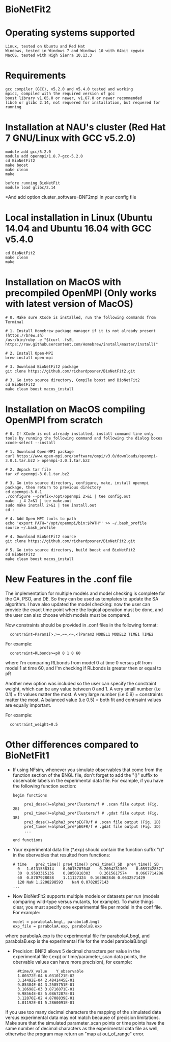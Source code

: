 # BioNetFit2

# Operating systems supported

	Linux, tested on Ubuntu and Red Hat
	Windows, tested in Windows 7 and Windows 10 with 64bit cygwin
	MacOS, tested with High Sierra 10.13.3
	
# Requirements

	gcc compiler (GCC), v5.2.0 and v5.4.0 tested and working
	mpicc, compiled with the required version of gcc
	boost library v1.65.0 or newer, v1.67.0 or newer recommended
	libc6 or glibc 2.14, not requered for installation, but requered for running

# Installation at NAU's cluster (Red Hat 7 GNU/Linux with GCC v5.2.0)

	module add gcc/5.2.0
	module add openmpi/1.8.7-gcc-5.2.0
	cd BioNetFit2
	make boost
	make clean
	make

	before running BioNetFit
	module load glibc/2.14

*And add option cluster_software=BNF2mpi in your config file

# Local installation in Linux (Ubuntu 14.04 and Ubuntu 16.04 with GCC v5.4.0

	cd BioNetFit2
	make clean
	make

# Installation on MacOS with precompiled OpenMPI (Only works with latest version of MacOS)
	# 0. Make sure XCode is installed, run the following commands from Terminal

	# 1. Install Homebrew package manager if it is not already present (https;//brew.sh)
	/usr/bin/ruby -e "$(curl -fsSL https://raw.githubusercontent.com/Homebrew/install/master/install)"

	# 2. Install Open-MPI
	brew install open-mpi
	
	# 3. Download BioNetFit2 package
	git clone https://github.com/richardposner/BioNetFit2.git

	# 3. Go into source directory, Compile boost and BioNetFit2
	cd BioNetFit2
	make clean boost macos_install


# Installation on MacOS compiling OpenMPI from scratch
	# 0. If XCode is not already installed, install command line only tools by running the following command and following the dialog boxes
	xcode-select --install

	# 1. Download Open-MPI package
	curl https://www.open-mpi.org/software/ompi/v3.0/downloads/openmpi-3.0.1.tar.bz2 > openmpi-3.0.1.tar.bz2

	# 2. Unpack tar file
	tar xf openmpi-3.0.1.tar.bz2

	# 3. Go into source directory, configure, make, install openmpi package, then return to previous directory
	cd openmpi-3.0.1
	./configure --prefix=/opt/openmpi 2>&1 | tee config.out
	make -j 4 2>&1 | tee make.out
	sudo make install 2>&1 | tee install.out
	cd -

	# 4. Add Open MPI tools to path
	echo 'export PATH="/opt/openmpi/bin:$PATH"' >> ~/.bash_profile
	source ~/.bash_profile

	# 4. Download BioNetFit2 source
	git clone https://github.com/richardposner/BioNetFit2.git

	# 5. Go into source directory, build boost and BioNetFit2
	cd BioNetFit2
	make clean boost macos_install


# New Features in the .conf file

The implementation for multiple models and model checking is complete for the GA, PSO, and DE. So they can be used as templates to update the SA algorithm.
I have also updated the model checking: now the user can provide the exact time point where the logical operation must be done, and the user can also choose which models must be compared.

Now constraints should be provided in .conf files in the following format:

      constraint=Param1[>,>=,==,<=,<]Param2 MODEL1 MODEL2 TIME1 TIME2

For example:

      constraint=RLbonds>=pR 0 1 0 60

where I'm comparing RLbonds from model 0 at time 0 versus pR from model 1 at time 60, and I'm checking if RLbonds is greater then or equal to pR



Another new option was included so the user can specify the constraint weight, which can be any value between 0 and 1.
A very small number (i.e 0.1) = fit values matter the most. 
A very large number (i.e 0.9) = constraints matter the most.
A balanced value (i.e 0.5) = both fit and contrsaint values are equally important.

For example:

      constraint_weight=0.5



# Other differences compared to BioNetFit1

- If using NFsim, whenever you simulate observables that come from the function section of the BNGL file, don't forget to add the "()" suffix to observable labels in the experimental data file. For example, if you have the following function section:

      begin functions

           pre1_dose()=alpha1_pre*Clusters/f # .scan file output (Fig. 2B)
           pre2_time()=alpha2_pre*Clusters/f # .gdat file output (Fig. 3B)
           pre3_dose()=alpha3_pre*pEGFR/f # .scan file output (Fig. 2D)
           pre4_time()=alpha4_pre*pEGFR/f # .gdat file output (Fig. 3D)
           ...

      end functions


- Your experimental data file (*.exp) should contain the function suffix "()" in the obervables that resulted from functions:

      #	time	pre2_time()	pre4_time()	pre2_time()_SD	pre4_time()_SD
      	0	1.6131558314	0.0015707048	0.2004231309	0.0597428571
      	30	0.9593315136	0.8850918303	0.2615617574	0.0667714286
      	60	0.8707928038	1.11127324	0.163062846	0.0632571429
      	120	NaN	1.2208298593	NaN	0.0702857143
      ...


- Now BioNetFit2 supports multiple models or datasets per run (models comparing wild-type versus mutants, for example). To make things clear, you must specify one experimental file per model in the conf file. For example:

      model = parabolaA.bngl, parabolaB.bngl
      exp_file = parabolaA.exp, parabolaB.exp

where parabolaA.exp is the experimental file for parabolaA.bngl, and parabolaB.exp is the experimental file for the model parabolaB.bngl

- Precision: BNF2 allows 5 decimal characters per value in the experimental file (.exp) or time/parameter_scan data points, the obervable values can have more precision), for example: 

        #time/X_value    Y_observable
        1.00372E-04	6.0310121E-02
        3.14492E-04	2.4841445E-01
        9.85384E-04	3.2585751E-01
        3.18698E-03	3.8716871E-01
        9.98564E-03	5.0867287E-01
        3.12876E-02	4.8708839E-01
        1.01192E-01	5.2860091E-01

If you use too many decimal characters the mapping of the simulated data versus experimental data may not match because of precision limitations. 
Make sure that the simulated parameter_scan points or time points have the same number of decimal characters as the experimental data file as well, otherwise the program may return an "map at out_of_range" error.
